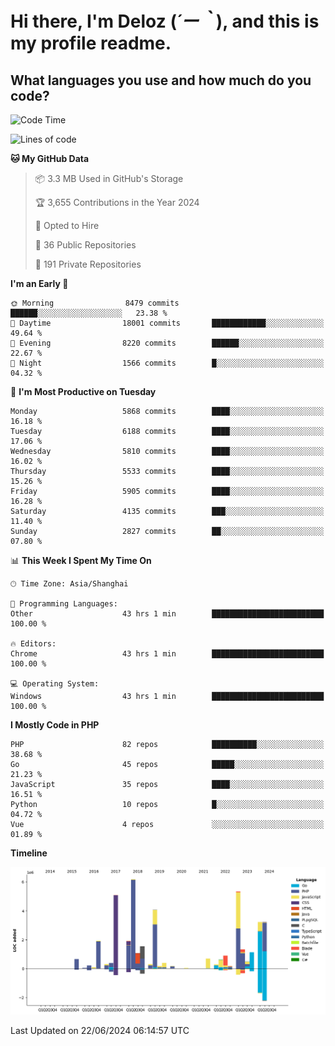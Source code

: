 # **Hi there, I'm Deloz (*´ー｀*), and this is my profile readme.**

## **What languages you use and how much do you code?**

<!--START_SECTION:waka-->
![Code Time](http://img.shields.io/badge/Code%20Time-4%2C253%20hrs%2027%20mins-blue)

![Lines of code](https://img.shields.io/badge/From%20Hello%20World%20I%27ve%20Written-41.7%20million%20lines%20of%20code-blue)

**🐱 My GitHub Data** 

> 📦 3.3 MB Used in GitHub's Storage 
 > 
> 🏆 3,655 Contributions in the Year 2024
 > 
> 💼 Opted to Hire
 > 
> 📜 36 Public Repositories 
 > 
> 🔑 191 Private Repositories 
 > 
**I'm an Early 🐤** 

```text
🌞 Morning                8479 commits        ██████░░░░░░░░░░░░░░░░░░░   23.38 % 
🌆 Daytime                18001 commits       ████████████░░░░░░░░░░░░░   49.64 % 
🌃 Evening                8220 commits        ██████░░░░░░░░░░░░░░░░░░░   22.67 % 
🌙 Night                  1566 commits        █░░░░░░░░░░░░░░░░░░░░░░░░   04.32 % 
```
📅 **I'm Most Productive on Tuesday** 

```text
Monday                   5868 commits        ████░░░░░░░░░░░░░░░░░░░░░   16.18 % 
Tuesday                  6188 commits        ████░░░░░░░░░░░░░░░░░░░░░   17.06 % 
Wednesday                5810 commits        ████░░░░░░░░░░░░░░░░░░░░░   16.02 % 
Thursday                 5533 commits        ████░░░░░░░░░░░░░░░░░░░░░   15.26 % 
Friday                   5905 commits        ████░░░░░░░░░░░░░░░░░░░░░   16.28 % 
Saturday                 4135 commits        ███░░░░░░░░░░░░░░░░░░░░░░   11.40 % 
Sunday                   2827 commits        ██░░░░░░░░░░░░░░░░░░░░░░░   07.80 % 
```


📊 **This Week I Spent My Time On** 

```text
🕑︎ Time Zone: Asia/Shanghai

💬 Programming Languages: 
Other                    43 hrs 1 min        █████████████████████████   100.00 % 

🔥 Editors: 
Chrome                   43 hrs 1 min        █████████████████████████   100.00 % 

💻 Operating System: 
Windows                  43 hrs 1 min        █████████████████████████   100.00 % 
```

**I Mostly Code in PHP** 

```text
PHP                      82 repos            ██████████░░░░░░░░░░░░░░░   38.68 % 
Go                       45 repos            █████░░░░░░░░░░░░░░░░░░░░   21.23 % 
JavaScript               35 repos            ████░░░░░░░░░░░░░░░░░░░░░   16.51 % 
Python                   10 repos            █░░░░░░░░░░░░░░░░░░░░░░░░   04.72 % 
Vue                      4 repos             ░░░░░░░░░░░░░░░░░░░░░░░░░   01.89 % 
```



**Timeline**

![Lines of Code chart](https://raw.githubusercontent.com/deloz/deloz/main/assets/bar_graph.png)


 Last Updated on 22/06/2024 06:14:57 UTC
<!--END_SECTION:waka-->
